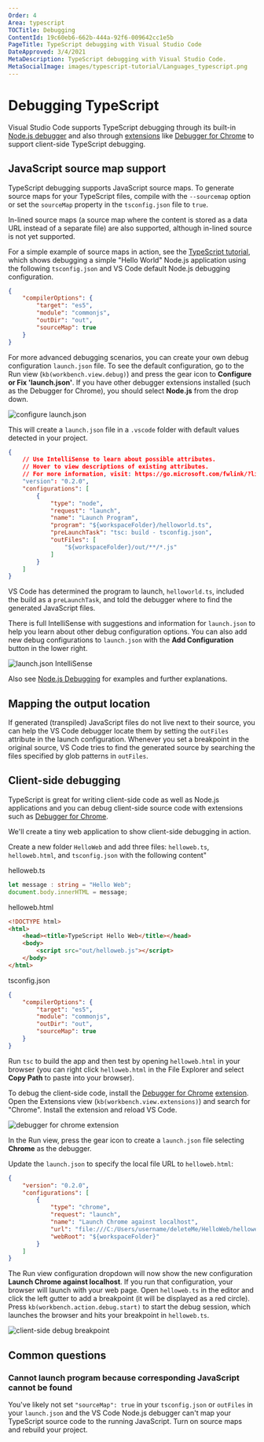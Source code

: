 ```yaml
---
Order: 4
Area: typescript
TOCTitle: Debugging
ContentId: 19c60eb6-662b-444a-92f6-009642cc1e5b
PageTitle: TypeScript debugging with Visual Studio Code
DateApproved: 3/4/2021
MetaDescription: TypeScript debugging with Visual Studio Code.
MetaSocialImage: images/typescript-tutorial/Languages_typescript.png
---
```

# Debugging TypeScript

Visual Studio Code supports TypeScript debugging through its built-in [Node.js debugger](/docs/nodejs/nodejs-debugging.md) and also through [extensions](/docs/editor/extension-gallery.md) like [Debugger for Chrome](https://marketplace.visualstudio.com/items?itemName=msjsdiag.debugger-for-chrome) to support client-side TypeScript debugging.

## JavaScript source map support

TypeScript debugging supports JavaScript source maps. To generate source maps for your TypeScript files, compile with the `--sourcemap` option or set the `sourceMap` property in the `tsconfig.json` file to `true`.

In-lined source maps (a source map where the content is stored as a data URL instead of a separate file) are also supported, although in-lined source is not yet supported.

For a simple example of source maps in action, see the [TypeScript tutorial](/docs/typescript/typescript-tutorial.md), which shows debugging a simple "Hello World" Node.js application using the following `tsconfig.json` and VS Code default Node.js debugging configuration.

```json
{
    "compilerOptions": {
        "target": "es5",
        "module": "commonjs",
        "outDir": "out",
        "sourceMap": true
    }
}
```

For more advanced debugging scenarios, you can create your own debug configuration `launch.json` file. To see the default configuration, go to the Run view (`kb(workbench.view.debug)`) and press the gear icon to **Configure or Fix 'launch.json'**. If you have other debugger extensions installed (such as the Debugger for Chrome), you should select **Node.js** from the drop down.

![configure launch.json](images/debugging/configure-debugging.png)

This will create a `launch.json` file in a `.vscode` folder with default values detected in your project.

```json
{
    // Use IntelliSense to learn about possible attributes.
    // Hover to view descriptions of existing attributes.
    // For more information, visit: https://go.microsoft.com/fwlink/?linkid=830387
    "version": "0.2.0",
    "configurations": [
        {
            "type": "node",
            "request": "launch",
            "name": "Launch Program",
            "program": "${workspaceFolder}/helloworld.ts",
            "preLaunchTask": "tsc: build - tsconfig.json",
            "outFiles": [
                "${workspaceFolder}/out/**/*.js"
            ]
        }
    ]
}
```

VS Code has determined the program to launch, `helloworld.ts`, included the build as a `preLaunchTask`, and told the debugger where to find the generated JavaScript files.

There is full IntelliSense with suggestions and information for `launch.json` to help you learn about other debug configuration options. You can also add new debug configurations to `launch.json` with the **Add Configuration** button in the lower right.

![launch.json IntelliSense](images/debugging/launch-json-intellisense.png)

Also see [Node.js Debugging](/docs/nodejs/nodejs-debugging.md) for examples and further explanations.

## Mapping the output location

If generated (transpiled) JavaScript files do not live next to their source, you can help the VS Code debugger locate them by setting the `outFiles` attribute in the launch configuration. Whenever you set a breakpoint in the original source, VS Code tries to find the generated source by searching the files specified by glob patterns in `outFiles`.

## Client-side debugging

TypeScript is great for writing client-side code as well as Node.js applications and you can debug client-side source code with extensions such as [Debugger for Chrome](https://marketplace.visualstudio.com/items?itemName=msjsdiag.debugger-for-chrome).

We'll create a tiny web application to show client-side debugging in action.

Create a new folder `HelloWeb` and add three files: `helloweb.ts`, `helloweb.html`, and `tsconfig.json` with the following content"

helloweb.ts

```typescript
let message : string = "Hello Web";
document.body.innerHTML = message;
```

helloweb.html

```html
<!DOCTYPE html>
<html>
    <head><title>TypeScript Hello Web</title></head>
    <body>
        <script src="out/helloweb.js"></script>
    </body>
</html>
```

tsconfig.json

```json
{
    "compilerOptions": {
        "target": "es5",
        "module": "commonjs",
        "outDir": "out",
        "sourceMap": true
    }
}
```

Run `tsc` to build the app and then test by opening `helloweb.html` in your browser (you can right click `helloweb.html` in the File Explorer and select **Copy Path** to paste into your browser).

To debug the client-side code, install the [Debugger for Chrome](https://marketplace.visualstudio.com/items?itemName=msjsdiag.debugger-for-chrome) [extension](/docs/editor/extension-gallery.md). Open the Extensions view (`kb(workbench.view.extensions)`) and search for "Chrome". Install the extension and reload VS Code.

![debugger for chrome extension](images/debugging/debugger-for-chrome.png)

In the Run view, press the gear icon to create a `launch.json` file selecting **Chrome** as the debugger.

Update the `launch.json` to specify the local file URL to `helloweb.html`:

```json
{
    "version": "0.2.0",
    "configurations": [
        {
            "type": "chrome",
            "request": "launch",
            "name": "Launch Chrome against localhost",
            "url": "file:///C:/Users/username/deleteMe/HelloWeb/helloweb.html",
            "webRoot": "${workspaceFolder}"
        }
    ]
}
```

The Run view configuration dropdown will now show the new configuration **Launch Chrome against localhost**. If you run that configuration, your browser will launch with your web page. Open `helloweb.ts` in the editor and click the left gutter to add a breakpoint (it will be displayed as a red circle). Press `kb(workbench.action.debug.start)` to start the debug session, which launches the browser and hits your breakpoint in `helloweb.ts`.

![client-side debug breakpoint](images/debugging/client-side-debug-breakpoint.png)

## Common questions

### Cannot launch program because corresponding JavaScript cannot be found

You've likely not set `"sourceMap": true` in your `tsconfig.json` or `outFiles` in your `launch.json` and the VS Code Node.js debugger can't map your TypeScript source code to the running JavaScript. Turn on source maps and rebuild your project.
